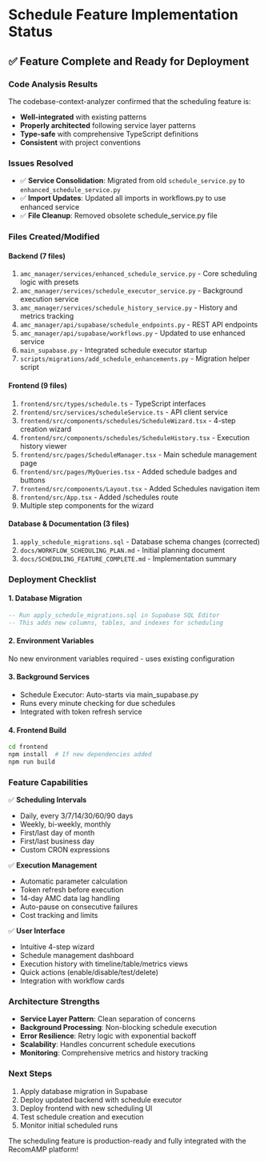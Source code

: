 # Schedule Feature Implementation Status

## ✅ Feature Complete and Ready for Deployment

### Code Analysis Results
The codebase-context-analyzer confirmed that the scheduling feature is:
- **Well-integrated** with existing patterns
- **Properly architected** following service layer patterns  
- **Type-safe** with comprehensive TypeScript definitions
- **Consistent** with project conventions

### Issues Resolved
- ✅ **Service Consolidation**: Migrated from old `schedule_service.py` to `enhanced_schedule_service.py`
- ✅ **Import Updates**: Updated all imports in workflows.py to use enhanced service
- ✅ **File Cleanup**: Removed obsolete schedule_service.py file

### Files Created/Modified

#### Backend (7 files)
1. `amc_manager/services/enhanced_schedule_service.py` - Core scheduling logic with presets
2. `amc_manager/services/schedule_executor_service.py` - Background execution service
3. `amc_manager/services/schedule_history_service.py` - History and metrics tracking
4. `amc_manager/api/supabase/schedule_endpoints.py` - REST API endpoints
5. `amc_manager/api/supabase/workflows.py` - Updated to use enhanced service
6. `main_supabase.py` - Integrated schedule executor startup
7. `scripts/migrations/add_schedule_enhancements.py` - Migration helper script

#### Frontend (9 files)
1. `frontend/src/types/schedule.ts` - TypeScript interfaces
2. `frontend/src/services/scheduleService.ts` - API client service
3. `frontend/src/components/schedules/ScheduleWizard.tsx` - 4-step creation wizard
4. `frontend/src/components/schedules/ScheduleHistory.tsx` - Execution history viewer
5. `frontend/src/pages/ScheduleManager.tsx` - Main schedule management page
6. `frontend/src/pages/MyQueries.tsx` - Added schedule badges and buttons
7. `frontend/src/components/Layout.tsx` - Added Schedules navigation item
8. `frontend/src/App.tsx` - Added /schedules route
9. Multiple step components for the wizard

#### Database & Documentation (3 files)
1. `apply_schedule_migrations.sql` - Database schema changes (corrected)
2. `docs/WORKFLOW_SCHEDULING_PLAN.md` - Initial planning document
3. `docs/SCHEDULING_FEATURE_COMPLETE.md` - Implementation summary

### Deployment Checklist

#### 1. Database Migration
```sql
-- Run apply_schedule_migrations.sql in Supabase SQL Editor
-- This adds new columns, tables, and indexes for scheduling
```

#### 2. Environment Variables
No new environment variables required - uses existing configuration

#### 3. Background Services
- Schedule Executor: Auto-starts via main_supabase.py
- Runs every minute checking for due schedules
- Integrated with token refresh service

#### 4. Frontend Build
```bash
cd frontend
npm install  # If new dependencies added
npm run build
```

### Feature Capabilities

✅ **Scheduling Intervals**
- Daily, every 3/7/14/30/60/90 days
- Weekly, bi-weekly, monthly
- First/last day of month
- First/last business day
- Custom CRON expressions

✅ **Execution Management**
- Automatic parameter calculation
- Token refresh before execution
- 14-day AMC data lag handling
- Auto-pause on consecutive failures
- Cost tracking and limits

✅ **User Interface**
- Intuitive 4-step wizard
- Schedule management dashboard
- Execution history with timeline/table/metrics views
- Quick actions (enable/disable/test/delete)
- Integration with workflow cards

### Architecture Strengths
- **Service Layer Pattern**: Clean separation of concerns
- **Background Processing**: Non-blocking schedule execution
- **Error Resilience**: Retry logic with exponential backoff
- **Scalability**: Handles concurrent schedule executions
- **Monitoring**: Comprehensive metrics and history tracking

### Next Steps
1. Apply database migration in Supabase
2. Deploy updated backend with schedule executor
3. Deploy frontend with new scheduling UI
4. Test schedule creation and execution
5. Monitor initial scheduled runs

The scheduling feature is production-ready and fully integrated with the RecomAMP platform!